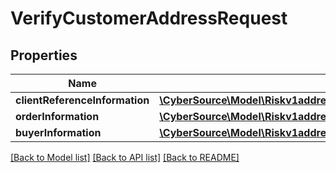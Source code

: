 # VerifyCustomerAddressRequest

## Properties
Name | Type | Description | Notes
------------ | ------------- | ------------- | -------------
**clientReferenceInformation** | [**\CyberSource\Model\Riskv1addressverificationsClientReferenceInformation**](Riskv1addressverificationsClientReferenceInformation.md) |  | [optional] 
**orderInformation** | [**\CyberSource\Model\Riskv1addressverificationsOrderInformation**](Riskv1addressverificationsOrderInformation.md) |  | [optional] 
**buyerInformation** | [**\CyberSource\Model\Riskv1addressverificationsBuyerInformation**](Riskv1addressverificationsBuyerInformation.md) |  | [optional] 

[[Back to Model list]](../README.md#documentation-for-models) [[Back to API list]](../README.md#documentation-for-api-endpoints) [[Back to README]](../README.md)


